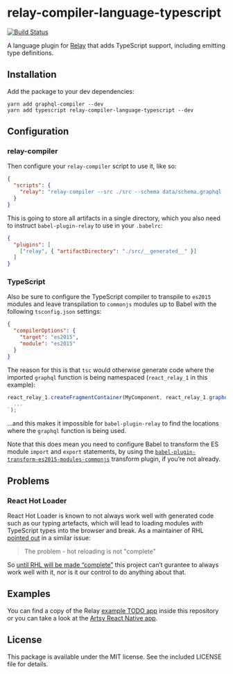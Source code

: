 # relay-compiler-language-typescript

[![Build Status](https://travis-ci.org/relay-tools/relay-compiler-language-typescript.svg?branch=master)](https://travis-ci.org/relay-tools/relay-compiler-language-typescript)

A language plugin for [Relay](https://facebook.github.io/relay/) that adds TypeScript support, including emitting type
definitions.

## Installation

Add the package to your dev dependencies:

```
yarn add graphql-compiler --dev
yarn add typescript relay-compiler-language-typescript --dev
```

## Configuration

### relay-compiler

Then configure your `relay-compiler` script to use it, like so:

```json
{
  "scripts": {
    "relay": "relay-compiler --src ./src --schema data/schema.graphql --language typescript --artifactDirectory ./src/__generated__"
  }
}
```

This is going to store all artifacts in a single directory, which you also need to instruct `babel-plugin-relay` to use in your `.babelrc`:

```json
{
  "plugins": [
    ["relay", { "artifactDirectory": "./src/__generated__" }]
  ]
}
```

### TypeScript

Also be sure to configure the TypeScript compiler to transpile to `es2015` modules and leave transpilation to `commonjs` modules up to Babel with the following `tsconfig.json` settings:

```json
{
  "compilerOptions": {
    "target": "es2015",
    "module": "es2015"
  }
}
```

The reason for this is that `tsc` would otherwise generate code where the imported `graphql` function is being namespaced (`react_relay_1` in this example):

```js
react_relay_1.createFragmentContainer(MyComponent, react_relay_1.graphql `
  ...
`);
```

…and this makes it impossible for `babel-plugin-relay` to find the locations where the `graphql` function is being used.

Note that this does mean you need to configure Babel to transform the ES module `import` and `export` statements, by using the [`babel-plugin-transform-es2015-modules-commonjs`](https://babeljs.io/docs/plugins/transform-es2015-modules-commonjs/) transform plugin, if you’re not already.

## Problems

### React Hot Loader

React Hot Loader is known to not always work well with generated code such as our typing artefacts, which will lead to loading modules _with_ TypeScript types into the browser and break. As a maintainer of RHL [pointed out](https://github.com/gaearon/react-hot-loader/issues/1032) in a similar issue:

 > The problem - hot reloading is not "complete"

So [until RHL will be made “complete”](https://github.com/gaearon/react-hot-loader/issues/1024) this project can’t gurantee to always work well with it, nor is it our control to do anything about that.

## Examples

You can find a copy of the Relay
[example TODO app](https://github.com/kastermester/relay-compiler-language-typescript/tree/master/example) inside this
repository or you can take a look at the [Artsy React Native app](https://github.com/artsy/emission).

## License

This package is available under the MIT license. See the included LICENSE file for details.
